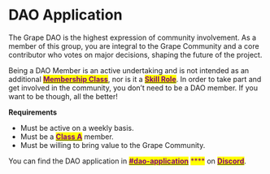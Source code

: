 # DAO Application

The Grape DAO is the highest expression of community involvement. As a member of this group, you are integral to the Grape Community and a core contributor who votes on major decisions, shaping the future of the project.

Being a DAO Member is an active undertaking and is not intended as an additional [<mark style="color:purple;">**Membership Class**</mark>](membership-classes.md), nor is it a [<mark style="color:purple;">**Skill Role**</mark>](skill-roles.md). In order to take part and get involved in the community, you don’t need to be a DAO member. If you want to be though, all the better!

**Requirements**

* Must be active on a weekly basis.
* Must be a [<mark style="color:purple;">**Class A**</mark>](membership-classes.md#class-a-gorilla) member.
* Must be willing to bring value to the Grape Community.

You can find the DAO application in [<mark style="color:purple;">**#dao-application**</mark>](https://discord.gg/ycGHbckZmW) <mark style="color:purple;">****</mark> on [<mark style="color:purple;">**Discord**</mark>](https://discord.gg/greatape).
